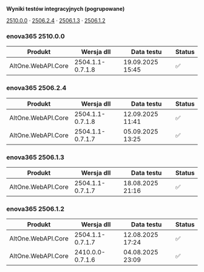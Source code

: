 **Wyniki testów integracyjnych (pogrupowane)**

[2510.0.0](#enova365-251000) · [2506.2.4](#enova365-250624) · [2506.1.3](#enova365-250613) · [2506.1.2](#enova365-250612)

### enova365 2510.0.0

| Produkt            | Wersja dll       | Data testu       | Status |
|--------------------|------------------|------------------|--------|
| AltOne.WebAPI.Core | 2504.1.1-0.7.1.8 | 19.09.2025 15:45 | ✅      |

### enova365 2506.2.4

| Produkt            | Wersja dll       | Data testu       | Status |
|--------------------|------------------|------------------|--------|
| AltOne.WebAPI.Core | 2504.1.1-0.7.1.8 | 12.09.2025 11:41 | ✅      |
| AltOne.WebAPI.Core | 2504.1.1-0.7.1.7 | 05.09.2025 13:25 | ✅      |

### enova365 2506.1.3

| Produkt            | Wersja dll       | Data testu       | Status |
|--------------------|------------------|------------------|--------|
| AltOne.WebAPI.Core | 2504.1.1-0.7.1.7 | 18.08.2025 21:16 | ✅      |

### enova365 2506.1.2

| Produkt            | Wersja dll       | Data testu       | Status |
|--------------------|------------------|------------------|--------|
| AltOne.WebAPI.Core | 2504.1.1-0.7.1.7 | 12.08.2025 17:24 | ✅      |
| AltOne.WebAPI.Core | 2410.0.0-0.7.1.6 | 04.08.2025 23:09 | ✅      |

